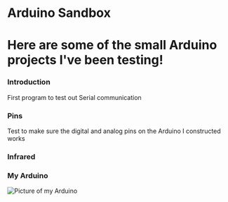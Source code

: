 # Arduino Sandbox

Here are some of the small Arduino projects I've been testing!
=====

### Introduction
First program to test out Serial communication

### Pins
Test to make sure the digital and analog pins on the Arduino I constructed works

### Infrared


### My Arduino
![Picture of my Arduino](/Images/Arduino.jpg?raw=true "My Arduino")
